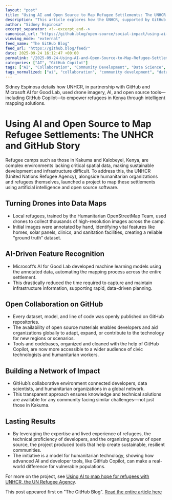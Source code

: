 ```yaml
---
layout: "post"
title: "Using AI and Open Source to Map Refugee Settlements: The UNHCR and GitHub Story"
description: "This article explores how the UNHCR, supported by GitHub and Microsoft AI for Good Lab, leveraged drones, artificial intelligence, and open collaboration to map refugee settlements in Kenya. By integrating hand-annotated drone imagery and open-source machine learning models, the project offers reusable tools for humanitarian aid and sustainable urban planning."
author: "Sidney Espinosa"
excerpt_separator: <!--excerpt_end-->
canonical_url: "https://github.blog/open-source/social-impact/using-ai-to-map-hope-for-refugees-with-unhcr-the-un-refugee-agency/"
viewing_mode: "external"
feed_name: "The GitHub Blog"
feed_url: "https://github.blog/feed/"
date: 2025-09-24 16:12:47 +00:00
permalink: "/2025-09-24-Using-AI-and-Open-Source-to-Map-Refugee-Settlements-The-UNHCR-and-GitHub-Story.html"
categories: ["AI", "GitHub Copilot"]
tags: ["AI", "Collaboration", "Community Development", "Data Science", "Drone Imagery", "GitHub", "GitHub Copilot", "Humanitarian Mapping", "Machine Learning", "Microsoft AI For Good Lab", "News", "Open Source", "OpenStreetMap", "Refugee Support", "Social Impact", "Sustainable Planning", "UNHCR"]
tags_normalized: ["ai", "collaboration", "community development", "data science", "drone imagery", "github", "github copilot", "humanitarian mapping", "machine learning", "microsoft ai for good lab", "news", "open source", "openstreetmap", "refugee support", "social impact", "sustainable planning", "unhcr"]
---
```


Sidney Espinosa details how UNHCR, in partnership with GitHub and Microsoft AI for Good Lab, used drone imagery, AI, and open source tools—including GitHub Copilot—to empower refugees in Kenya through intelligent mapping solutions.<!--excerpt_end-->

# Using AI and Open Source to Map Refugee Settlements: The UNHCR and GitHub Story

Refugee camps such as those in Kakuma and Kalobeyei, Kenya, are complex environments lacking critical spatial data, making sustainable development and infrastructure difficult. To address this, the UNHCR (United Nations Refugee Agency), alongside humanitarian organizations and refugees themselves, launched a project to map these settlements using artificial intelligence and open source software.

## Turning Drones into Data Maps

- Local refugees, trained by the Humanitarian OpenStreetMap Team, used drones to collect thousands of high-resolution images across the camp.
- Initial images were annotated by hand, identifying vital features like homes, solar panels, clinics, and sanitation facilities, creating a reliable “ground truth” dataset.

## AI-Driven Feature Recognition

- Microsoft’s AI for Good Lab developed machine learning models using the annotated data, automating the mapping process across the entire settlement.
- This drastically reduced the time required to capture and maintain infrastructure information, supporting rapid, data-driven planning.

## Open Collaboration on GitHub

- Every dataset, model, and line of code was openly published on GitHub repositories.
- The availability of open source materials enables developers and aid organizations globally to adapt, expand, or contribute to the technology for new regions or scenarios.
- Tools and codebases, organized and cleaned with the help of GitHub Copilot, are now more accessible to a wider audience of civic technologists and humanitarian workers.

## Building a Network of Impact

- GitHub’s collaborative environment connected developers, data scientists, and humanitarian organizations in a global network.
- This transparent approach ensures knowledge and technical solutions are available for any community facing similar challenges—not just those in Kakuma.

## Lasting Results

- By leveraging the expertise and lived experience of refugees, the technical proficiency of developers, and the organizing power of open source, the project produced tools that help create sustainable, resilient communities.
- The initiative is a model for humanitarian technology, showing how advanced AI and developer tools, like GitHub Copilot, can make a real-world difference for vulnerable populations.

For more on the project, see [Using AI to map hope for refugees with UNHCR, the UN Refugee Agency](https://github.blog/open-source/social-impact/using-ai-to-map-hope-for-refugees-with-unhcr-the-un-refugee-agency/).

This post appeared first on "The GitHub Blog". [Read the entire article here](https://github.blog/open-source/social-impact/using-ai-to-map-hope-for-refugees-with-unhcr-the-un-refugee-agency/)
